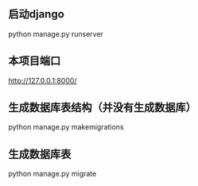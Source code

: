 ## 启动django
python manage.py runserver

## 本项目端口
http://127.0.0.1:8000/

## 生成数据库表结构（并没有生成数据库）
python manage.py makemigrations

## 生成数据库表
python manage.py migrate

